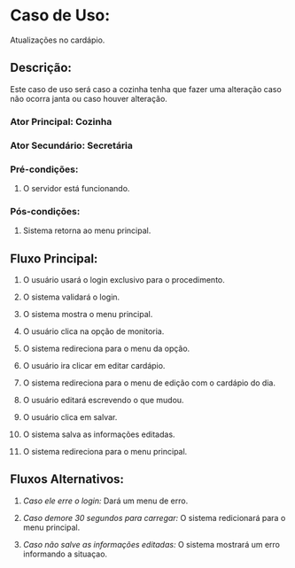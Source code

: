 # Caso de Uso: 
Atualizações no cardápio.

## Descrição: 
Este caso de uso será caso a cozinha tenha que fazer uma alteração caso não ocorra janta ou caso houver alteração. 


### Ator Principal: Cozinha

### Ator Secundário: Secretária 



### Pré-condições: 

1) O servidor está funcionando.

 

### Pós-condições: 

1) Sistema retorna ao menu principal.


## Fluxo Principal: 

1.  O usuário usará o login exclusivo para o procedimento.

2.  O sistema validará o login.

3.  O sistema mostra o menu principal.

4.  O usuário clica na opção de monitoria.

5.  O sistema redireciona para o menu da opção.

6.  O usuário ira clicar em editar cardápio.

7.  O sistema redireciona para o menu de edição com o cardápio do dia.

8.  O usuário editará escrevendo o que mudou.

9.  O usuário clica em salvar.

10.  O sistema salva as informações editadas.

11.  O sistema redireciona para o menu principal.

 

## Fluxos Alternativos: 

1. *Caso ele erre o login:* Dará um menu de erro.

2. *Caso demore 30 segundos para carregar:* O sistema redicionará para o menu principal.

3. *Caso não salve as informações editadas:* O sistema mostrará um erro informando a situaçao.

 
